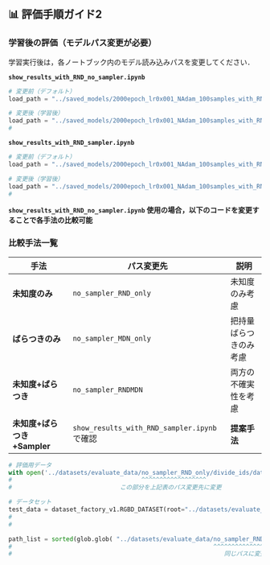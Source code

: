 ## 📊 評価手順ガイド2

### 学習後の評価（モデルパス変更が必要）
学習実行後は，各ノートブック内のモデル読み込みパスを変更してください．

**`show_results_with_RND_no_sampler.ipynb`**
```python
# 変更前（デフォルト）
load_path = "../saved_models/2000epoch_lr0x001_NAdam_100samples_with_RND_sampler"

# 変更後（学習後）  
load_path = "../saved_models/2000epoch_lr0x001_NAdam_100samples_with_RND_own"
#  
```

**`show_results_with_RND_sampler.ipynb`**
```python
# 変更前（デフォルト）
load_path = "../saved_models/2000epoch_lr0x001_NAdam_100samples_with_RND"

# 変更後（学習後）
load_path = "../saved_models/2000epoch_lr0x001_NAdam_100samples_with_RND_sampler_own"
#        
```

**`show_results_with_RND_no_sampler.ipynb` 使用の場合，以下のコードを変更することで各手法の比較可能**

### 比較手法一覧
| 手法 | パス変更先 | 説明 |
|------|------------|------|
| **未知度のみ** | `no_sampler_RND_only` | 未知度のみ考慮 |
| **ばらつきのみ** | `no_sampler_MDN_only` | 把持量ばらつきのみ考慮 |
| **未知度+ばらつき** | `no_sampler_RNDMDN` | 両方の不確実性を考慮 |
| **未知度+ばらつき+Sampler** | `show_results_with_RND_sampler.ipynb`で確認 | **提案手法** |

```python
# 評価用データ
with open('../datasets/evaluate_data/no_sampler_RND_only/divide_ids/data_test_100.pickle', mode='br') as fi:
#                                    ^^^^^^^^^^^^^^^^^^
#                              この部分を上記表のパス変更先に変更
```

```python
# データセット
test_data = dataset_factory_v1.RGBD_DATASET(root="../datasets/evaluate_data/no_sampler_RND_only", use_ids = id_test, train=False, img_size=150, crop_size=140)
#                                                                           ^^^^^^^^^^^^^^^^^^^
#                                                                              同じパスに変更
```

```python
path_list = sorted(glob.glob( "../datasets/evaluate_data/no_sampler_RND_only/color/*"))
#                                                        ^^^^^^^^^^^^^^^^^^^
#                                                           同じパスに変更
```

